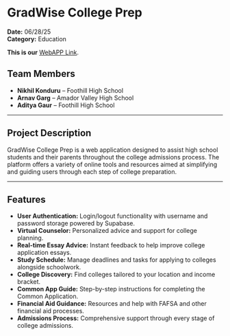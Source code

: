 # GradWise College Prep

**Date:** 06/28/25  
**Category:** Education

**This is our** [WebAPP Link](https://gradwiseprep.vercel.app/auth/login).

## Team Members
- **Nikhil Konduru** – Foothill High School  
- **Arnav Garg** – Amador Valley High School  
- **Aditya Gaur** – Foothill High School  

---

## Project Description  
GradWise College Prep is a web application designed to assist high school students and their parents throughout the college admissions process. The platform offers a variety of online tools and resources aimed at simplifying and guiding users through each step of college preparation.

---

## Features
- **User Authentication:** Login/logout functionality with username and password storage powered by Supabase.
- **Virtual Counselor:** Personalized advice and support for college planning.
- **Real-time Essay Advice:** Instant feedback to help improve college application essays.
- **Study Schedule:** Manage deadlines and tasks for applying to colleges alongside schoolwork.
- **College Discovery:** Find colleges tailored to your location and income bracket.
- **Common App Guide:** Step-by-step instructions for completing the Common Application.
- **Financial Aid Guidance:** Resources and help with FAFSA and other financial aid processes.
- **Admissions Process:** Comprehensive support through every stage of college admissions.
